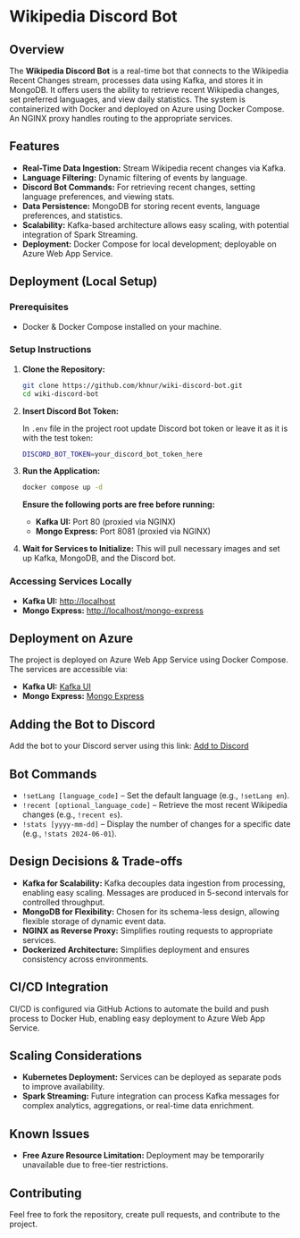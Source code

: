 # Wikipedia Discord Bot

## Overview

The **Wikipedia Discord Bot** is a real-time bot that connects to the Wikipedia Recent Changes stream, processes data using Kafka, and stores it in MongoDB. It offers users the ability to retrieve recent Wikipedia changes, set preferred languages, and view daily statistics. The system is containerized with Docker and deployed on Azure using Docker Compose. An NGINX proxy handles routing to the appropriate services.

## Features

- **Real-Time Data Ingestion:** Stream Wikipedia recent changes via Kafka.
- **Language Filtering:** Dynamic filtering of events by language.
- **Discord Bot Commands:** For retrieving recent changes, setting language preferences, and viewing stats.
- **Data Persistence:** MongoDB for storing recent events, language preferences, and statistics.
- **Scalability:** Kafka-based architecture allows easy scaling, with potential integration of Spark Streaming.
- **Deployment:** Docker Compose for local development; deployable on Azure Web App Service.

## Deployment (Local Setup)

### Prerequisites

- Docker & Docker Compose installed on your machine.

### Setup Instructions

1. **Clone the Repository:**

   ```bash
   git clone https://github.com/khnur/wiki-discord-bot.git
   cd wiki-discord-bot
   ```

2. **Insert Discord Bot Token:**

   In `.env` file in the project root update Discord bot token or leave it as it is with the test token:

   ```bash
   DISCORD_BOT_TOKEN=your_discord_bot_token_here
   ```

3. **Run the Application:**

   ```bash
   docker compose up -d
   ```

   **Ensure the following ports are free before running:**

   - **Kafka UI:** Port 80 (proxied via NGINX)
   - **Mongo Express:** Port 8081 (proxied via NGINX)

4. **Wait for Services to Initialize:** This will pull necessary images and set up Kafka, MongoDB, and the Discord bot.

### Accessing Services Locally

- **Kafka UI:** [http://localhost](http://localhost)
- **Mongo Express:** [http://localhost/mongo-express](http://localhost/mongo-express)

## Deployment on Azure

The project is deployed on Azure Web App Service using Docker Compose. The services are accessible via:

- **Kafka UI:** [Kafka UI](https://wiki-discord-bot-cpcjbvegguggc0gu.canadacentral-01.azurewebsites.net/)
- **Mongo Express:** [Mongo Express](https://wiki-discord-bot-cpcjbvegguggc0gu.canadacentral-01.azurewebsites.net/mongo-express)

## Adding the Bot to Discord

Add the bot to your Discord server using this link: [Add to Discord](https://discord.com/oauth2/authorize?client_id=1336001141304983683\&permissions=0\&integration_type=0\&scope=bot)

## Bot Commands

- `!setLang [language_code]` – Set the default language (e.g., `!setLang en`).
- `!recent [optional_language_code]` – Retrieve the most recent Wikipedia changes (e.g., `!recent es`).
- `!stats [yyyy-mm-dd]` – Display the number of changes for a specific date (e.g., `!stats 2024-06-01`).

## Design Decisions & Trade-offs

- **Kafka for Scalability:** Kafka decouples data ingestion from processing, enabling easy scaling. Messages are produced in 5-second intervals for controlled throughput.
- **MongoDB for Flexibility:** Chosen for its schema-less design, allowing flexible storage of dynamic event data.
- **NGINX as Reverse Proxy:** Simplifies routing requests to appropriate services.
- **Dockerized Architecture:** Simplifies deployment and ensures consistency across environments.

## CI/CD Integration

CI/CD is configured via GitHub Actions to automate the build and push process to Docker Hub, enabling easy deployment to Azure Web App Service.

## Scaling Considerations

- **Kubernetes Deployment:** Services can be deployed as separate pods to improve availability.
- **Spark Streaming:** Future integration can process Kafka messages for complex analytics, aggregations, or real-time data enrichment.

## Known Issues

- **Free Azure Resource Limitation:** Deployment may be temporarily unavailable due to free-tier restrictions.

## Contributing

Feel free to fork the repository, create pull requests, and contribute to the project.
